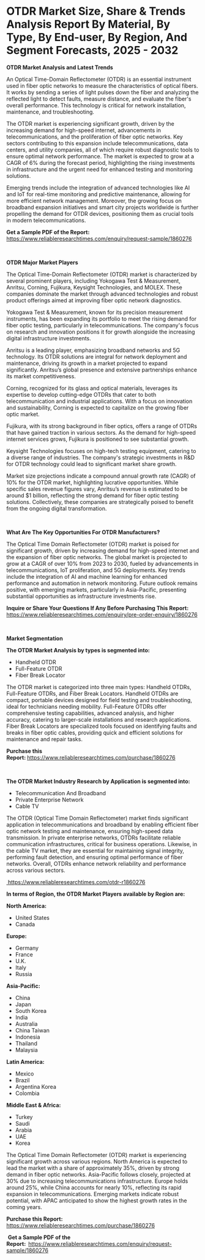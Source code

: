 <p><h1>OTDR Market Size, Share & Trends Analysis Report By Material, By Type, By End-user, By Region, And Segment Forecasts, 2025 - 2032</h1></p><p><strong>OTDR Market Analysis and Latest Trends</strong></p>
<p><p>An Optical Time-Domain Reflectometer (OTDR) is an essential instrument used in fiber optic networks to measure the characteristics of optical fibers. It works by sending a series of light pulses down the fiber and analyzing the reflected light to detect faults, measure distance, and evaluate the fiber's overall performance. This technology is critical for network installation, maintenance, and troubleshooting.</p><p>The OTDR market is experiencing significant growth, driven by the increasing demand for high-speed internet, advancements in telecommunications, and the proliferation of fiber optic networks. Key sectors contributing to this expansion include telecommunications, data centers, and utility companies, all of which require robust diagnostic tools to ensure optimal network performance. The market is expected to grow at a CAGR of 6% during the forecast period, highlighting the rising investments in infrastructure and the urgent need for enhanced testing and monitoring solutions.</p><p>Emerging trends include the integration of advanced technologies like AI and IoT for real-time monitoring and predictive maintenance, allowing for more efficient network management. Moreover, the growing focus on broadband expansion initiatives and smart city projects worldwide is further propelling the demand for OTDR devices, positioning them as crucial tools in modern telecommunications.</p></p>
<p><strong>Get a Sample PDF of the Report:&nbsp;</strong> <a href="https://www.reliableresearchtimes.com/enquiry/request-sample/1860276?utm_campaign=2186&utm_medium=2&utm_source=Github&utm_content=ia&utm_term=16042025&utm_id=otdr">https://www.reliableresearchtimes.com/enquiry/request-sample/1860276</a></p>
<p>&nbsp;</p>
<p><strong>OTDR Major Market Players</strong></p>
<p><p>The Optical Time-Domain Reflectometer (OTDR) market is characterized by several prominent players, including Yokogawa Test & Measurement, Anritsu, Corning, Fujikura, Keysight Technologies, and MOLEX. These companies dominate the market through advanced technologies and robust product offerings aimed at improving fiber optic network diagnostics.</p><p>Yokogawa Test & Measurement, known for its precision measurement instruments, has been expanding its portfolio to meet the rising demand for fiber optic testing, particularly in telecommunications. The company's focus on research and innovation positions it for growth alongside the increasing digital infrastructure investments.</p><p>Anritsu is a leading player, emphasizing broadband networks and 5G technology. Its OTDR solutions are integral for network deployment and maintenance, driving its growth in a market projected to expand significantly. Anritsu’s global presence and extensive partnerships enhance its market competitiveness.</p><p>Corning, recognized for its glass and optical materials, leverages its expertise to develop cutting-edge OTDRs that cater to both telecommunication and industrial applications. With a focus on innovation and sustainability, Corning is expected to capitalize on the growing fiber optic market.</p><p>Fujikura, with its strong background in fiber optics, offers a range of OTDRs that have gained traction in various sectors. As the demand for high-speed internet services grows, Fujikura is positioned to see substantial growth.</p><p>Keysight Technologies focuses on high-tech testing equipment, catering to a diverse range of industries. The company's strategic investments in R&D for OTDR technology could lead to significant market share growth.</p><p>Market size projections indicate a compound annual growth rate (CAGR) of 10% for the OTDR market, highlighting lucrative opportunities. While specific sales revenue figures vary, Anritsu’s revenue is estimated to be around $1 billion, reflecting the strong demand for fiber optic testing solutions. Collectively, these companies are strategically poised to benefit from the ongoing digital transformation.</p></p>
<p>&nbsp;</p>
<p><strong>What Are The Key Opportunities For OTDR Manufacturers?</strong></p>
<p><p>The Optical Time Domain Reflectometer (OTDR) market is poised for significant growth, driven by increasing demand for high-speed internet and the expansion of fiber optic networks. The global market is projected to grow at a CAGR of over 10% from 2023 to 2030, fueled by advancements in telecommunications, IoT proliferation, and 5G deployments. Key trends include the integration of AI and machine learning for enhanced performance and automation in network monitoring. Future outlook remains positive, with emerging markets, particularly in Asia-Pacific, presenting substantial opportunities as infrastructure investments rise.</p></p>
<p><strong>Inquire or Share Your Questions If Any Before Purchasing This Report:</strong> <a href="https://www.reliableresearchtimes.com/enquiry/pre-order-enquiry/1860276?utm_campaign=2186&utm_medium=2&utm_source=Github&utm_content=ia&utm_term=16042025&utm_id=otdr">https://www.reliableresearchtimes.com/enquiry/pre-order-enquiry/1860276</a></p>
<p>&nbsp;</p>
<p><strong>Market Segmentation</strong></p>
<p><strong>The OTDR Market Analysis by types is segmented into:</strong></p>
<p><ul><li>Handheld OTDR</li><li>Full-Feature OTDR</li><li>Fiber Break Locator</li></ul></p>
<p><p>The OTDR market is categorized into three main types: Handheld OTDRs, Full-Feature OTDRs, and Fiber Break Locators. Handheld OTDRs are compact, portable devices designed for field testing and troubleshooting, ideal for technicians needing mobility. Full-Feature OTDRs offer comprehensive testing capabilities, advanced analysis, and higher accuracy, catering to larger-scale installations and research applications. Fiber Break Locators are specialized tools focused on identifying faults and breaks in fiber optic cables, providing quick and efficient solutions for maintenance and repair tasks.</p></p>
<p><strong>Purchase this Report:&nbsp;</strong><a href="https://www.reliableresearchtimes.com/purchase/1860276?utm_campaign=2186&utm_medium=2&utm_source=Github&utm_content=ia&utm_term=16042025&utm_id=otdr">https://www.reliableresearchtimes.com/purchase/1860276</a></p>
<p>&nbsp;</p>
<p><strong>The OTDR Market Industry Research by Application is segmented into:</strong></p>
<p><ul><li>Telecommunication And Broadband</li><li>Private Enterprise Network</li><li>Cable TV</li></ul></p>
<p><p>The OTDR (Optical Time Domain Reflectometer) market finds significant application in telecommunications and broadband by enabling efficient fiber optic network testing and maintenance, ensuring high-speed data transmission. In private enterprise networks, OTDRs facilitate reliable communication infrastructures, critical for business operations. Likewise, in the cable TV market, they are essential for maintaining signal integrity, performing fault detection, and ensuring optimal performance of fiber networks. Overall, OTDRs enhance network reliability and performance across various sectors.</p></p>
<p><a href="https://www.reliableresearchtimes.com/otdr-r1860276?utm_campaign=2186&utm_medium=2&utm_source=Github&utm_content=ia&utm_term=16042025&utm_id=otdr">&nbsp;https://www.reliableresearchtimes.com/otdr-r1860276</a></p>
<p><strong>In terms of Region, the OTDR Market Players available by Region are:</strong></p>
<p>
    <p> <strong> North America: </strong>
        <ul>
            <li>United States</li>
            <li>Canada</li>
        </ul>
        </p> 
    <p> <strong> Europe: </strong>
        <ul>
            <li>Germany</li>
            <li>France</li>
            <li>U.K.</li>
            <li>Italy</li>
            <li>Russia</li>
        </ul>
        </p> 
    <p> <strong> Asia-Pacific: </strong>
        <ul>
            <li>China</li>
            <li>Japan</li>
            <li>South Korea</li>
            <li>India</li>
            <li>Australia</li>
            <li>China Taiwan</li>
            <li>Indonesia</li>
            <li>Thailand</li>
            <li>Malaysia</li>
        </ul>
        </p> 
    <p> <strong> Latin America: </strong>
        <ul>
            <li>Mexico</li>
            <li>Brazil</li>
            <li>Argentina Korea</li>
            <li>Colombia</li>
        </ul>
        </p> 
    <p> <strong> Middle East & Africa: </strong>
        <ul>
            <li>Turkey</li>
            <li>Saudi</li>
            <li>Arabia</li>
            <li>UAE</li>
            <li>Korea</li>
        </ul>
    </p>
    </p>
<p><p>The Optical Time Domain Reflectometer (OTDR) market is experiencing significant growth across various regions. North America is expected to lead the market with a share of approximately 35%, driven by strong demand in fiber optic networks. Asia-Pacific follows closely, projected at 30% due to increasing telecommunications infrastructure. Europe holds around 25%, while China accounts for nearly 10%, reflecting its rapid expansion in telecommunications. Emerging markets indicate robust potential, with APAC anticipated to show the highest growth rates in the coming years.</p></p>
<p><strong>Purchase this Report: </strong><a href="https://www.reliableresearchtimes.com/purchase/1860276?utm_campaign=2186&utm_medium=2&utm_source=Github&utm_content=ia&utm_term=16042025&utm_id=otdr">https://www.reliableresearchtimes.com/purchase/1860276</a></p>
<p>&nbsp;<strong>Get a Sample PDF of the Report:&nbsp;&nbsp;</strong><a href="https://www.reliableresearchtimes.com/enquiry/request-sample/1860276?utm_campaign=2186&utm_medium=2&utm_source=Github&utm_content=ia&utm_term=16042025&utm_id=otdr">https://www.reliableresearchtimes.com/enquiry/request-sample/1860276</a></p>
<p><strong></strong></p>
<p><p></p><p></p><p></p></p>